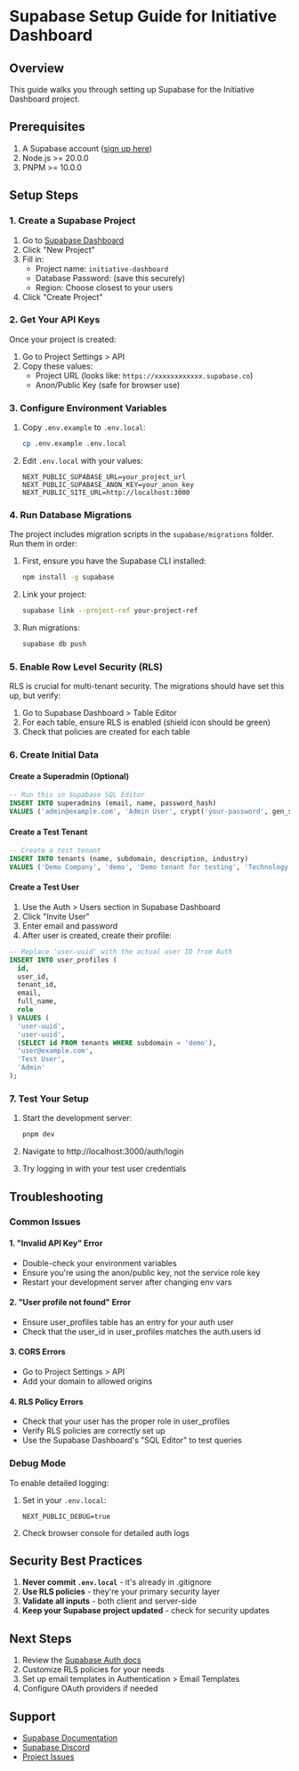 # Supabase Setup Guide for Initiative Dashboard

## Overview

This guide walks you through setting up Supabase for the Initiative Dashboard project.

## Prerequisites

1. A Supabase account ([sign up here](https://supabase.com))
2. Node.js >= 20.0.0
3. PNPM >= 10.0.0

## Setup Steps

### 1. Create a Supabase Project

1. Go to [Supabase Dashboard](https://app.supabase.com)
2. Click "New Project"
3. Fill in:
   - Project name: `initiative-dashboard`
   - Database Password: (save this securely)
   - Region: Choose closest to your users
4. Click "Create Project"

### 2. Get Your API Keys

Once your project is created:

1. Go to Project Settings > API
2. Copy these values:
   - Project URL (looks like: `https://xxxxxxxxxxxx.supabase.co`)
   - Anon/Public Key (safe for browser use)

### 3. Configure Environment Variables

1. Copy `.env.example` to `.env.local`:
   ```bash
   cp .env.example .env.local
   ```

2. Edit `.env.local` with your values:
   ```env
   NEXT_PUBLIC_SUPABASE_URL=your_project_url
   NEXT_PUBLIC_SUPABASE_ANON_KEY=your_anon_key
   NEXT_PUBLIC_SITE_URL=http://localhost:3000
   ```

### 4. Run Database Migrations

The project includes migration scripts in the `supabase/migrations` folder. Run them in order:

1. First, ensure you have the Supabase CLI installed:
   ```bash
   npm install -g supabase
   ```

2. Link your project:
   ```bash
   supabase link --project-ref your-project-ref
   ```

3. Run migrations:
   ```bash
   supabase db push
   ```

### 5. Enable Row Level Security (RLS)

RLS is crucial for multi-tenant security. The migrations should have set this up, but verify:

1. Go to Supabase Dashboard > Table Editor
2. For each table, ensure RLS is enabled (shield icon should be green)
3. Check that policies are created for each table

### 6. Create Initial Data

#### Create a Superadmin (Optional)
```sql
-- Run this in Supabase SQL Editor
INSERT INTO superadmins (email, name, password_hash)
VALUES ('admin@example.com', 'Admin User', crypt('your-password', gen_salt('bf')));
```

#### Create a Test Tenant
```sql
-- Create a test tenant
INSERT INTO tenants (name, subdomain, description, industry)
VALUES ('Demo Company', 'demo', 'Demo tenant for testing', 'Technology');
```

#### Create a Test User
1. Use the Auth > Users section in Supabase Dashboard
2. Click "Invite User"
3. Enter email and password
4. After user is created, create their profile:

```sql
-- Replace 'user-uuid' with the actual user ID from Auth
INSERT INTO user_profiles (
  id,
  user_id,
  tenant_id,
  email,
  full_name,
  role
) VALUES (
  'user-uuid',
  'user-uuid',
  (SELECT id FROM tenants WHERE subdomain = 'demo'),
  'user@example.com',
  'Test User',
  'Admin'
);
```

### 7. Test Your Setup

1. Start the development server:
   ```bash
   pnpm dev
   ```

2. Navigate to http://localhost:3000/auth/login

3. Try logging in with your test user credentials

## Troubleshooting

### Common Issues

#### 1. "Invalid API Key" Error
- Double-check your environment variables
- Ensure you're using the anon/public key, not the service role key
- Restart your development server after changing env vars

#### 2. "User profile not found" Error
- Ensure user_profiles table has an entry for your auth user
- Check that the user_id in user_profiles matches the auth.users id

#### 3. CORS Errors
- Go to Project Settings > API
- Add your domain to allowed origins

#### 4. RLS Policy Errors
- Check that your user has the proper role in user_profiles
- Verify RLS policies are correctly set up
- Use the Supabase Dashboard's "SQL Editor" to test queries

### Debug Mode

To enable detailed logging:

1. Set in your `.env.local`:
   ```env
   NEXT_PUBLIC_DEBUG=true
   ```

2. Check browser console for detailed auth logs

## Security Best Practices

1. **Never commit `.env.local`** - it's already in .gitignore
2. **Use RLS policies** - they're your primary security layer
3. **Validate all inputs** - both client and server-side
4. **Keep your Supabase project updated** - check for security updates

## Next Steps

1. Review the [Supabase Auth docs](https://supabase.com/docs/guides/auth)
2. Customize RLS policies for your needs
3. Set up email templates in Authentication > Email Templates
4. Configure OAuth providers if needed

## Support

- [Supabase Documentation](https://supabase.com/docs)
- [Supabase Discord](https://discord.supabase.com)
- [Project Issues](https://github.com/Montinou/initiative-dashboard/issues)
